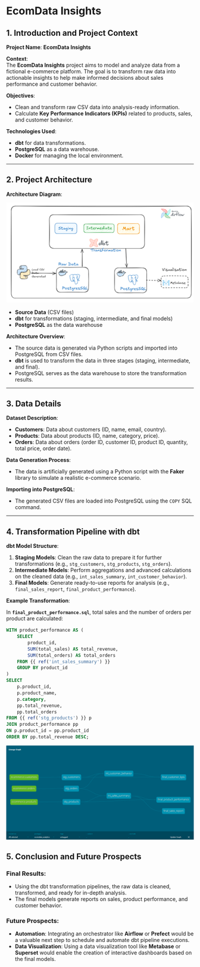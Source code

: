 # EcomData Insights

## 1. Introduction and Project Context

**Project Name**: **EcomData Insights**

**Context**:  
The **EcomData Insights** project aims to model and analyze data from a fictional e-commerce platform. The goal is to transform raw data into actionable insights to help make informed decisions about sales performance and customer behavior.

**Objectives**:
- Clean and transform raw CSV data into analysis-ready information.
- Calculate **Key Performance Indicators (KPIs)** related to products, sales, and customer behavior.

**Technologies Used**:
- **dbt** for data transformations.
- **PostgreSQL** as a data warehouse.
- **Docker** for managing the local environment.

---

## 2. Project Architecture

**Architecture Diagram**:

![Architecture](./assets/architecture.png)

- **Source Data** (CSV files)
- **dbt** for transformations (staging, intermediate, and final models)
- **PostgreSQL** as the data warehouse

**Architecture Overview**:
- The source data is generated via Python scripts and imported into PostgreSQL from CSV files.
- **dbt** is used to transform the data in three stages (staging, intermediate, and final).
- PostgreSQL serves as the data warehouse to store the transformation results.

---

## 3. Data Details

**Dataset Description**:
- **Customers**: Data about customers (ID, name, email, country).
- **Products**: Data about products (ID, name, category, price).
- **Orders**: Data about orders (order ID, customer ID, product ID, quantity, total price, order date).

**Data Generation Process**:
- The data is artificially generated using a Python script with the **Faker** library to simulate a realistic e-commerce scenario.

**Importing into PostgreSQL**:
- The generated CSV files are loaded into PostgreSQL using the `COPY` SQL command.

---

## 4. Transformation Pipeline with dbt

**dbt Model Structure**:
1. **Staging Models**: Clean the raw data to prepare it for further transformations (e.g., `stg_customers`, `stg_products`, `stg_orders`).
2. **Intermediate Models**: Perform aggregations and advanced calculations on the cleaned data (e.g., `int_sales_summary`, `int_customer_behavior`).
3. **Final Models**: Generate ready-to-use reports for analysis (e.g., `final_sales_report`, `final_product_performance`).

**Example Transformation**:

In **`final_product_performance.sql`**, total sales and the number of orders per product are calculated:

```sql
WITH product_performance AS (
    SELECT
        product_id,
        SUM(total_sales) AS total_revenue,
        SUM(total_orders) AS total_orders
    FROM {{ ref('int_sales_summary') }}
    GROUP BY product_id
)
SELECT
    p.product_id,
    p.product_name,
    p.category,
    pp.total_revenue,
    pp.total_orders
FROM {{ ref('stg_products') }} p
JOIN product_performance pp
ON p.product_id = pp.product_id
ORDER BY pp.total_revenue DESC;
```
![Lineage ](./assets/lineage.png)

## 5. Conclusion and Future Prospects

### Final Results:
- Using the dbt transformation pipelines, the raw data is cleaned, transformed, and ready for in-depth analysis.
- The final models generate reports on sales, product performance, and customer behavior.

### Future Prospects:
- **Automation**: Integrating an orchestrator like **Airflow** or **Prefect** would be a valuable next step to schedule and automate dbt pipeline executions.
- **Data Visualization**: Using a data visualization tool like **Metabase** or **Superset** would enable the creation of interactive dashboards based on the final models.
